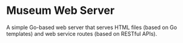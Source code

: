 # Museum Web Server

A simple Go-based web server that serves HTML files (based on Go templates) and web service routes (based on RESTful APIs).
